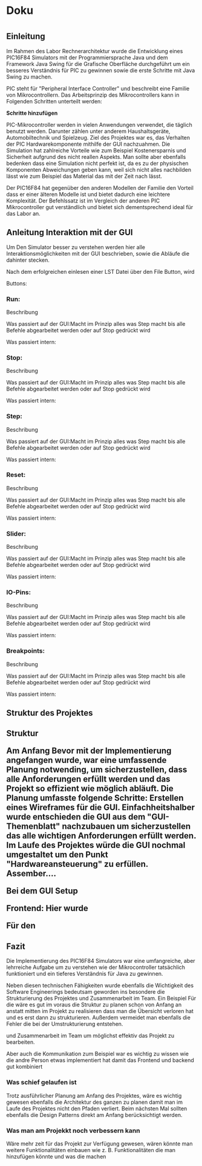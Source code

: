 
<h1>Doku<h1> 

<h2>Einleitung</h2>

<p>Im Rahmen des Labor Rechnerarchitektur wurde die Entwicklung eines PIC16F84 Simulators mit der Programmiersprache Java  und dem Framework Java Swing  für die Grafische Oberfläche durchgeführt um ein besseres Verständnis für PIC zu gewinnen sowie die erste Schritte mit Java Swing zu machen.</p>

<p>
PIC steht für "Peripheral Interface Controller" und  beschreibt eine Familie von Mikrocontrollern. 
Das Arbeitsprinzip des Mikrocontrollers kann in Folgenden Schritten unterteilt werden:
</p>


<b>Schritte hinzufügen</b>



<p>PIC-Mikrocontroller werden in vielen Anwendungen verwendet, die täglich benutzt werden. Darunter zählen unter anderem Haushaltsgeräte, Automobiltechnik und Spielzeug.
Ziel des Projektes war es,  das Verhalten der PIC Hardwarekomponente mithilfe der GUI nachzuahmen. Die Simulation hat zahlreiche Vorteile wie zum Beispiel  Kostenersparnis und Sicherheit aufgrund des nicht reallen Aspekts.
Man sollte aber ebenfalls bedenken dass eine Simulation nicht perfekt ist, da es zu der physischen Komponenten Abweichungen geben kann, weil sich nicht alles nachbilden lässt wie zum Beispiel das Material das mit der Zeit nach lässt.</p>


<p>Der PIC16F84 hat gegenüber den anderen Modellen der Familie den Vorteil dass er einer älteren Modelle  ist und bietet dadurch eine leichtere Komplexität. Der Befehlssatz ist im Vergleich der anderen PIC Mikrocontroller gut verständlich und bietet sich dementsprechend ideal für das Labor an.</p>










<h2>Anleitung Interaktion mit der GUI</h2>

<p>Um Den Simulator besser zu verstehen werden hier alle Interaktionsmöglichkeiten mit der GUI beschrieben, sowie die Abläufe die dahinter stecken.</p>

Nach dem erfolgreichen einlesen einer LST Datei über den File Button, wird 



Buttons:



<h3>Run:</h3> 
<p>Beschribung</p>
<p>Was passiert auf der GUI:Macht im Prinzip alles was Step macht bis alle Befehle abgearbeitet werden oder auf Stop gedrückt wird</p> 
<p>Was passiert intern:</p>


<h3>Stop:</h3> 
<p>Beschribung</p>
<p>Was passiert auf der GUI:Macht im Prinzip alles was Step macht bis alle Befehle abgearbeitet werden oder auf Stop gedrückt wird</p> 
<p>Was passiert intern:</p>


<h3>Step:</h3> 
<p>Beschribung</p>
<p>Was passiert auf der GUI:Macht im Prinzip alles was Step macht bis alle Befehle abgearbeitet werden oder auf Stop gedrückt wird</p> 
<p>Was passiert intern:</p>


<h3>Reset:</h3> 
<p>Beschribung</p>
<p>Was passiert auf der GUI:Macht im Prinzip alles was Step macht bis alle Befehle abgearbeitet werden oder auf Stop gedrückt wird</p> 
<p>Was passiert intern:</p>


<h3>Slider:</h3>
<p>Beschribung</p>
<p>Was passiert auf der GUI:Macht im Prinzip alles was Step macht bis alle Befehle abgearbeitet werden oder auf Stop gedrückt wird</p> 
<p>Was passiert intern:</p>


<h3>IO-Pins:</h3>
<p>Beschribung</p>
<p>Was passiert auf der GUI:Macht im Prinzip alles was Step macht bis alle Befehle abgearbeitet werden oder auf Stop gedrückt wird</p> 
<p>Was passiert intern:</p>


<h3>Breakpoints:</h3>
<p>Beschribung</p>
<p>Was passiert auf der GUI:Macht im Prinzip alles was Step macht bis alle Befehle abgearbeitet werden oder auf Stop gedrückt wird</p> 
<p>Was passiert intern:</p>



<h2>Struktur des Projektes<h2>

<b>Struktur</b>





<p>Am Anfang 
Bevor mit der Implementierung angefangen wurde, war eine umfassende Planung notwending, um sicherzustellen, dass alle Anforderungen erfüllt werden und das Projekt so effizient wie möglich abläuft. 
Die Planung umfasste folgende Schritte:
Erstellen eines Wireframes für die GUI. Einfachheitshalber wurde entschieden die GUI aus dem "GUI-Themenblatt" nachzubauen um sicherzustellen das alle wichtigen Anforderungen erfüllt werden. Im Laufe des Projektes würde die GUI nochmal umgestaltet um den Punkt "Hardwareansteuerung" zu erfüllen.
Assember....</p>


Bei dem GUI Setup 

Frontend:
Hier wurde 

Für den 








<h2>Fazit</h2> 
<p>Die Implementierung des PIC16F84 Simulators war eine umfangreiche, aber lehrreiche Aufgabe um zu verstehen wie der Mikrocontroller tatsächlich funktioniert und ein tieferes Verständnis für Java zu gewinnen.</p>
<p>
 Neben diesen technischen Fähigkeiten wurde ebenfalls die Wichtigkeit des Software Engineerings bedeutsam geworden ins besondere die Strukturierung des Projektes und Zusammenarbeit im Team. Ein Beispiel Für die  wäre es gut im voraus die Struktur zu planen schon von Anfang an anstatt mitten im Projekt zu realisieren dass man die Übersicht verloren hat und es erst dann zu strukturieren. Außerdem vermeidet man ebenfalls die Fehler die bei der Umstrukturierung entstehen. 

und Zusammenarbeit im Team um möglichst effektiv das Projekt zu bearbeiten.

Aber auch die Kommunikation zum Beispiel war es wichtig zu wissen wie die andre Person etwas implementiert hat damit das Frontend und backend gut kombiniert
</p>


<h3>Was schief gelaufen ist</h3> 
<p>Trotz ausführlicher Planung am Anfang des Projektes, wäre es wichtig gewesen ebenfalls die Architektur des ganzen zu planen damit man im Laufe des Projektes nicht den Pfaden verliert. Beim nächsten Mal sollten ebenfalls die Design Patterns direkt am Anfang berücksichtigt werden.</p>

<h3>Was man am Projekkt noch verbessern kann</h3> 
<p>Wäre mehr zeit für das Projekt zur Verfügung gewesen, wären könnte man weitere Funktionalitäten einbauen wie z. B. Funktionalitäten die man hinzufügen könnte und was die machen</p>
 
